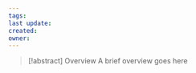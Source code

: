 ```yaml
---
tags: 
last update: 
created: 
owner:
---
```

>[!abstract] Overview
>A brief overview goes here
>


